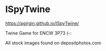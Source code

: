 # ISpyTwine
https://agirgin.github.io/ISpyTwine/


Twine Game for ENCW 3P73 (-:

All stock images found on depositphotos.com
